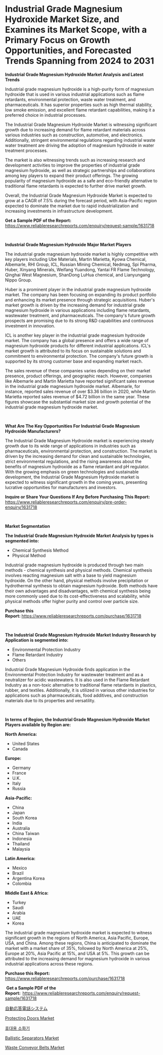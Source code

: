 <p><h1>Industrial Grade Magnesium Hydroxide Market Size, and Examines its Market Scope, with a Primary Focus on Growth Opportunities, and Forecasted Trends Spanning from 2024 to 2031</h1></p><p><strong>Industrial Grade Magnesium Hydroxide Market Analysis and Latest Trends</strong></p>
<p><p>Industrial grade magnesium hydroxide is a high-purity form of magnesium hydroxide that is used in various industrial applications such as flame retardants, environmental protection, waste water treatment, and pharmaceuticals. It has superior properties such as high thermal stability, low smoke emission, and excellent flame retardant capabilities, making it a preferred choice in industrial processes.</p><p>The Industrial Grade Magnesium Hydroxide Market is witnessing significant growth due to increasing demand for flame retardant materials across various industries such as construction, automotive, and electronics. Additionally, stringent environmental regulations regarding industrial waste water treatment are driving the adoption of magnesium hydroxide in water treatment processes.</p><p>The market is also witnessing trends such as increasing research and development activities to improve the properties of industrial grade magnesium hydroxide, as well as strategic partnerships and collaborations among key players to expand their product offerings. The growing popularity of magnesium hydroxide as a safe and eco-friendly alternative to traditional flame retardants is expected to further drive market growth.</p><p>Overall, the Industrial Grade Magnesium Hydroxide Market is expected to grow at a CAGR of 7.5% during the forecast period, with Asia-Pacific region expected to dominate the market due to rapid industrialization and increasing investments in infrastructure development.</p></p>
<p><strong>Get a Sample PDF of the Report:&nbsp;</strong> <a href="https://www.reliableresearchreports.com/enquiry/request-sample/1631718">https://www.reliableresearchreports.com/enquiry/request-sample/1631718</a></p>
<p>&nbsp;</p>
<p><strong>Industrial Grade Magnesium Hydroxide Major Market Players</strong></p>
<p><p>The industrial grade magnesium hydroxide market is highly competitive with key players including Ube Materials, Martin Marietta, Kyowa Chemical, Albemarle, RHI Group, ICL, Russian Mining Chemical, Nedmag, Spi Pharma, Huber, Xinyang Minerals, Weifang Yuandong, Yantai FR Flame Technology, Qinghai West Magnesium, ShanDong LuHua chemical, and Lianyungang Nippo Group.</p><p>Huber is a prominent player in the industrial grade magnesium hydroxide market. The company has been focusing on expanding its product portfolio and enhancing its market presence through strategic acquisitions. Huber's market growth is driven by the increasing demand for industrial grade magnesium hydroxide in various applications including flame retardants, wastewater treatment, and pharmaceuticals. The company's future growth prospects are promising due to its strong R&D capabilities and continuous investment in innovation.</p><p>ICL is another key player in the industrial grade magnesium hydroxide market. The company has a global presence and offers a wide range of magnesium hydroxide products for different industrial applications. ICL's market growth is attributed to its focus on sustainable solutions and commitment to environmental protection. The company's future growth is supported by its strong customer base and expanding market reach.</p><p>The sales revenue of these companies varies depending on their market presence, product offerings, and geographic reach. However, companies like Albemarle and Martin Marietta have reported significant sales revenue in the industrial grade magnesium hydroxide market. Albemarle, for instance, reported sales revenue of over $3.36 billion in 2020, while Martin Marietta reported sales revenue of $4.72 billion in the same year. These figures showcase the substantial market size and growth potential of the industrial grade magnesium hydroxide market.</p></p>
<p>&nbsp;</p>
<p><strong>What Are The Key Opportunities For Industrial Grade Magnesium Hydroxide Manufacturers?</strong></p>
<p><p>The Industrial Grade Magnesium Hydroxide market is experiencing steady growth due to its wide range of applications in industries such as pharmaceuticals, environmental protection, and construction. The market is driven by the increasing demand for clean and sustainable technologies, strict environmental regulations, and the rising awareness about the benefits of magnesium hydroxide as a flame retardant and pH regulator. With the growing emphasis on green technologies and sustainable development, the Industrial Grade Magnesium Hydroxide market is expected to witness significant growth in the coming years, presenting lucrative opportunities for manufacturers and investors.</p></p>
<p><strong>Inquire or Share Your Questions If Any Before Purchasing This Report:</strong> <a href="https://www.reliableresearchreports.com/enquiry/pre-order-enquiry/1631718">https://www.reliableresearchreports.com/enquiry/pre-order-enquiry/1631718</a></p>
<p>&nbsp;</p>
<p><strong>Market Segmentation</strong></p>
<p><strong>The Industrial Grade Magnesium Hydroxide Market Analysis by types is segmented into:</strong></p>
<p><ul><li>Chemical Synthesis Method</li><li>Physical Method</li></ul></p>
<p><p>Industrial grade magnesium hydroxide is produced through two main methods - chemical synthesis and physical methods. Chemical synthesis involves reacting magnesium salt with a base to yield magnesium hydroxide. On the other hand, physical methods involve precipitation or hydrothermal synthesis to obtain magnesium hydroxide. Both methods have their own advantages and disadvantages, with chemical synthesis being more commonly used due to its cost-effectiveness and scalability, while physical methods offer higher purity and control over particle size.</p></p>
<p><strong>Purchase this Report:&nbsp;</strong><a href="https://www.reliableresearchreports.com/purchase/1631718">https://www.reliableresearchreports.com/purchase/1631718</a></p>
<p>&nbsp;</p>
<p><strong>The Industrial Grade Magnesium Hydroxide Market Industry Research by Application is segmented into:</strong></p>
<p><ul><li>Environmental Protection Industry</li><li>Flame Retardant Industry</li><li>Others</li></ul></p>
<p><p>Industrial Grade Magnesium Hydroxide finds application in the Environmental Protection Industry for wastewater treatment and as a neutralizer for acidic wastewaters. It is also used in the Flame Retardant Industry as a non-toxic alternative to traditional flame retardants in plastics, rubber, and textiles. Additionally, it is utilized in various other industries for applications such as pharmaceuticals, food additives, and construction materials due to its properties and versatility.</p></p>
<p>&nbsp;</p>
<p><strong>In terms of Region, the Industrial Grade Magnesium Hydroxide Market Players available by Region are:</strong></p>
<p>
    <p> <strong> North America: </strong>
        <ul>
            <li>United States</li>
            <li>Canada</li>
        </ul>
        </p> 
    <p> <strong> Europe: </strong>
        <ul>
            <li>Germany</li>
            <li>France</li>
            <li>U.K.</li>
            <li>Italy</li>
            <li>Russia</li>
        </ul>
        </p> 
    <p> <strong> Asia-Pacific: </strong>
        <ul>
            <li>China</li>
            <li>Japan</li>
            <li>South Korea</li>
            <li>India</li>
            <li>Australia</li>
            <li>China Taiwan</li>
            <li>Indonesia</li>
            <li>Thailand</li>
            <li>Malaysia</li>
        </ul>
        </p> 
    <p> <strong> Latin America: </strong>
        <ul>
            <li>Mexico</li>
            <li>Brazil</li>
            <li>Argentina Korea</li>
            <li>Colombia</li>
        </ul>
        </p> 
    <p> <strong> Middle East & Africa: </strong>
        <ul>
            <li>Turkey</li>
            <li>Saudi</li>
            <li>Arabia</li>
            <li>UAE</li>
            <li>Korea</li>
        </ul>
    </p>
    </p>
<p><p>The industrial grade magnesium hydroxide market is expected to witness significant growth in the regions of North America, Asia Pacific, Europe, USA, and China. Among these regions, China is anticipated to dominate the market with a market share of 35%, followed by North America at 25%, Europe at 20%, Asia Pacific at 15%, and USA at 5%. This growth can be attributed to the increasing demand for magnesium hydroxide in various industrial applications across these regions.</p></p>
<p><strong>Purchase this Report: </strong><a href="https://www.reliableresearchreports.com/purchase/1631718">https://www.reliableresearchreports.com/purchase/1631718</a></p>
<p>&nbsp;<strong>Get a Sample PDF of the Report:&nbsp;&nbsp;</strong><a href="https://www.reliableresearchreports.com/enquiry/request-sample/1631718">https://www.reliableresearchreports.com/enquiry/request-sample/1631718</a></p>
<p><strong></strong></p>
<p><p><a href="https://medium.com/@dawson566/%E3%82%AA%E3%83%BC%E3%83%88%E3%82%A2%E3%83%86%E3%83%B3%E3%83%80%E3%83%B3%E3%83%88%E9%9B%BB%E8%A9%B1%E3%82%B7%E3%82%B9%E3%83%86%E3%83%A0%E5%B8%82%E5%A0%B4-2031%E5%B9%B4%E3%81%BE%E3%81%A7%E3%81%AE%E6%88%90%E5%8A%9F%E3%81%97%E3%81%9F%E3%83%93%E3%82%B8%E3%83%8D%E3%82%B9%E6%88%A6%E7%95%A5%E3%81%AE%E9%8D%B5%E3%82%92%E4%BA%88%E6%B8%AC-c66392ab11f4">自動応答電話システム</a></p><p><a href="https://github.com/danielneavesallisons03mba/Market-Research-Report-List-1/blob/main/protecting-doors-market.md">Protecting Doors Market</a></p><p><a href="https://medium.com/@nenonashellislykjm8ga7ctt35a/%ED%9C%B4%EB%8C%80%EC%9A%A9-%EC%86%8C%ED%99%94%EA%B8%B0-%EC%8B%9C%EC%9E%A5-%EA%B7%9C%EB%AA%A8-cagr-%ED%8A%B8%EB%A0%8C%EB%93%9C-2024-2030-83b36900f7ae">휴대용 소화기</a></p><p><a href="https://skillful-vermicelli-b89.notion.site/Ballistic-Separators-Market-Size-Reflecting-a-Forecast-Till-2031-Market-By-Type-By-Application-and-0e86ab5bd860482ab88ddcd03657609c">Ballistic Separators Market</a></p><p><a href="https://eight-handstand-8fb.notion.site/Waste-Conveyor-Belts-Market-Size-Furnishes-Valuable-Information-Encompassing-Market-Share-Market-Tr-ec59bad60f414eb2a6ac6885ae913510">Waste Conveyor Belts Market</a></p></p>